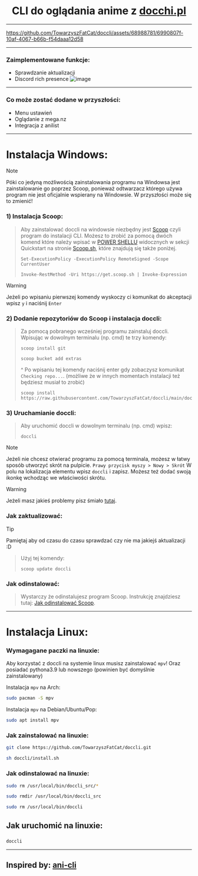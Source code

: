 <h1 align="center">
CLI do oglądania anime z <a href="https://docchi.pl/">docchi.pl</a>
</h1>

---

https://github.com/TowarzyszFatCat/doccli/assets/68988781/6990807f-10af-4067-b66b-f54daaa12d58

---
### Zaimplementowane funkcje:
- Sprawdzanie aktualizacji
- Discord rich presence
  ![image](https://github.com/TowarzyszFatCat/doccli/assets/68988781/d4644fc9-3f9f-4181-99d3-3c03d442f74d)

---

### Co może zostać dodane w przyszłości:
- Menu ustawień
- Oglądanie z mega.nz
- Integracja z anilist

---

# Instalacja Windows:

> [!NOTE]
> Póki co jedyną możliwością zainstalowania programu na Windowsa jest zainstalowanie go poprzez Scoop, ponieważ odtwarzacz którego używa program nie jest oficjalnie wspierany na Windowsie. W przyszłości może się to zmienić!

### 1) Instalacja Scoop:
> Aby zainstalować doccli na windowsie niezbędny jest <a href="https://scoop.sh/">Scoop</a> czyli program do instalacji CLI.
> Możesz to zrobić za pomocą dwóch komend które należy wpisać w <a href="https://www.google.com/search?q=powershell+jak+w%C5%82%C4%85czy%C4%87">POWER SHELLU</a> widocznych w sekcji Quickstart na stronie <a href="https://scoop.sh/">Scoop.sh</a>, które znajdują się także poniżej.
> ```
> Set-ExecutionPolicy -ExecutionPolicy RemoteSigned -Scope CurrentUser
> ```
> ```
> Invoke-RestMethod -Uri https://get.scoop.sh | Invoke-Expression
> ```

> [!WARNING]
> Jeżeli po wpisaniu pierwszej komendy wyskoczy ci komunikat do akceptacji wpisz `y` i naciśnij `Enter`

### 2) Dodanie repozytoriów do Scoop i instalacja doccli:
> Za pomocą pobranego wcześniej programu zainstaluj doccli. Wpisując w dowolnym terminalu (np. cmd) te trzy komendy:
> ```
> scoop install git
> ```
> ```
> scoop bucket add extras
> ```
> ^ Po wpisaniu tej komendy naciśnij enter gdy zobaczysz komunikat `Checking repo...`. (możliwe że w innych momentach instalacji też będziesz musiał to zrobić)
> ```
> scoop install https://raw.githubusercontent.com/TowarzyszFatCat/doccli/main/doccli.json
> ```

### 3) Uruchamianie doccli:
> Aby uruchomić doccli w dowolnym terminalu (np. cmd) wpisz:
> ```
> doccli
> ```

> [!NOTE]
> Jeżeli nie chcesz otwierać programu za pomocą terminala, możesz w łatwy sposób utworzyć skrót na pulpicie.
> `Prawy przycisk myszy > Nowy > Skrót`
> W polu na lokalizacja elementu wpisz `doccli` i zapisz.
> Możesz też dodać swoją ikonkę wchodząc we właściwości skrótu.


> [!WARNING]
> Jeżeli masz jakieś problemy pisz śmiało <a href="https://github.com/TowarzyszFatCat/doccli/issues/new">tutaj</a>.



### Jak zaktualizować:
> [!TIP]
> Pamiętaj aby od czasu do czasu sprawdzać czy nie ma jakiejś aktualizacji :D

> Użyj tej komendy:
> ```
> scoop update doccli
> ```

### Jak odinstalować:
> Wystarczy że odinstalujesz program Scoop. Instrukcję znajdziesz tutaj:
> <a href="https://github.com/ScoopInstaller/Scoop/wiki/Uninstalling-Scoop">Jak odinstalować Scoop</a>.

---
# Instalacja Linux:

### Wymagagane paczki na linuxie:
Aby korzystać z doccli na systemie linux musisz zainstalować `mpv`! Oraz posiadać pythona3.9 lub nowszego (powinien być domyślnie zainstalowany)

Instalacja `mpv` na Arch:
```bash
sudo pacman -S mpv
```

Instalacja `mpv` na Debian/Ubuntu/Pop:
```bash
sudo apt install mpv
```

### Jak zainstalować na linuxie:
```bash
git clone https://github.com/TowarzyszFatCat/doccli.git
```
```bash
sh doccli/install.sh
```

### Jak odinstalować na linuxie:
```bash
sudo rm /usr/local/bin/doccli_src/*
```
```bash
sudo rmdir /usr/local/bin/doccli_src
```
```bash
sudo rm /usr/local/bin/doccli
```

## Jak uruchomić na linuxie:
#####
```bash
doccli
```
---
## Inspired by: <a href="https://github.com/pystardust/ani-cli">ani-cli</a>
